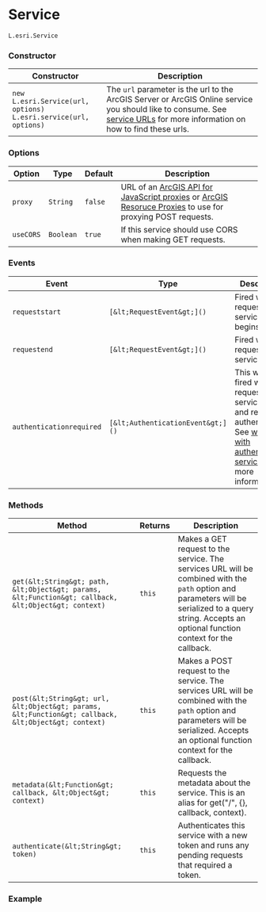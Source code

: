 # Service

`L.esri.Service`

### Constructor

| Constructor | Description |
| --- | --- |
| `new L.esri.Service(url, options)`<br>`L.esri.service(url, options)` | The `url` parameter is the url to the ArcGIS Server or ArcGIS Online service you should like to consume. See [service URLs](#service-urls) for more information on how to find these urls. |

### Options

| Option | Type | Default | Description |
| --- | --- | --- | --- |
| `proxy` | `String` | `false` | URL of an [ArcGIS API for JavaScript proxies](https://developers.arcgis.com/javascript/jshelp/ags_proxy.html) or [ArcGIS Resoruce Proxies](https://github.com/Esri/resource-proxy) to use for proxying POST requests. |
| `useCORS` | `Boolean` | `true` | If this service should use CORS when making GET requests. |

### Events

| Event | Type | Description | 
| --- | --- | --- |
| `requeststart` | `[&lt;RequestEvent&gt;]()` | Fired when a request to the service begins. |
| `requestend` | `[&lt;RequestEvent&gt;]()` | Fired when a request to the service ends. |
| `authenticationrequired` | `[&lt;AuthenticationEvent&gt;]()` | This will be fired when a request to the service fails and requires authentication. See [working with authenticated services](#working-with-authenticated-services) for more information. |

### Methods

| Method | Returns | Description | 
| --- | --- | --- |
| `get(&lt;String&gt; path, &lt;Object&gt; params, &lt;Function&gt; callback, &lt;Object&gt; context)` | `this` | Makes a GET request to the service. The services URL will be combined with the `path` option and parameters will be serialized to a query string. Accepts an optional function context for the callback. |
| `post(&lt;String&gt; url, &lt;Object&gt; params, &lt;Function&gt; callback, &lt;Object&gt; context)` | `this` | Makes a POST request to the service. The services URL will be combined with the `path` option and parameters will be serialized. Accepts an optional function context for the callback. |
| `metadata(&lt;Function&gt; callback, &lt;Object&gt; context)` | `this` | Requests the metadata about the service. This is an alias for get("/", {}, callback, context). |
| `authenticate(&lt;String&gt; token)` | `this` | Authenticates this service with a new token and runs any pending requests that required a token. |

### Example